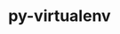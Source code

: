 ---
title: "py-virtualenv"
layout: cache
categories: [package, develop]
meta: {"versions": ["20.24.5"], "compilers": ["gcc@=11.1.0", "gcc@=11.4.0", "gcc@=9.4.0", "oneapi@=2023.2.0", "oneapi@=2024.0.0"], "oss": ["ubuntu20.04", "ubuntu22.04"], "platforms": ["linux"], "targets": ["aarch64", "neoverse_v1", "neoverse_v2", "ppc64le", "x86_64_v3"], "stacks": ["data-vis-sdk", "e4s", "e4s-aarch64", "e4s-neoverse-v2", "e4s-neoverse_v1", "e4s-oneapi", "e4s-power", "root"], "num_specs": 22, "num_specs_by_stack": {"root": 22, "e4s-neoverse_v1": 3, "e4s-power": 4, "data-vis-sdk": 1, "e4s": 5, "e4s-oneapi": 4, "e4s-aarch64": 2, "e4s-neoverse-v2": 3}}
spec_details: [{"hash": "z5mgqwbron575hog7raxbxuqtaktowrv", "compiler": "gcc@=11.4.0", "versions": ["20.24.5"], "os": "ubuntu20.04", "platform": "linux", "target": "neoverse_v1", "variants": ["build_system=python_pip"], "stacks": ["root", "e4s-neoverse_v1"], "size": "-", "tarball": "https://binaries.spack.io/develop/build_cache/linux-ubuntu20.04-neoverse_v1/gcc-11.4.0/py-virtualenv-20.24.5/linux-ubuntu20.04-neoverse_v1-gcc-11.4.0-py-virtualenv-20.24.5-z5mgqwbron575hog7raxbxuqtaktowrv.spack"}, {"hash": "ymbudetnub3qvze7sysxly5wihako4uv", "compiler": "gcc@=11.4.0", "versions": ["20.24.5"], "os": "ubuntu20.04", "platform": "linux", "target": "neoverse_v1", "variants": ["build_system=python_pip"], "stacks": ["root", "e4s-neoverse_v1"], "size": "-", "tarball": "https://binaries.spack.io/develop/build_cache/linux-ubuntu20.04-neoverse_v1/gcc-11.4.0/py-virtualenv-20.24.5/linux-ubuntu20.04-neoverse_v1-gcc-11.4.0-py-virtualenv-20.24.5-ymbudetnub3qvze7sysxly5wihako4uv.spack"}, {"hash": "xnxgtevehhek6kod3jnmrccj7iexpi62", "compiler": "gcc@=11.4.0", "versions": ["20.24.5"], "os": "ubuntu20.04", "platform": "linux", "target": "neoverse_v1", "variants": ["build_system=python_pip"], "stacks": ["root", "e4s-neoverse_v1"], "size": "-", "tarball": "https://binaries.spack.io/develop/build_cache/linux-ubuntu20.04-neoverse_v1/gcc-11.4.0/py-virtualenv-20.24.5/linux-ubuntu20.04-neoverse_v1-gcc-11.4.0-py-virtualenv-20.24.5-xnxgtevehhek6kod3jnmrccj7iexpi62.spack"}, {"hash": "ibbwevmfvxme57b52johxyrzzvd7ukc3", "compiler": "gcc@=9.4.0", "versions": ["20.24.5"], "os": "ubuntu20.04", "platform": "linux", "target": "ppc64le", "variants": ["build_system=python_pip"], "stacks": ["e4s-power", "root"], "size": "-", "tarball": "https://binaries.spack.io/develop/build_cache/linux-ubuntu20.04-ppc64le/gcc-9.4.0/py-virtualenv-20.24.5/linux-ubuntu20.04-ppc64le-gcc-9.4.0-py-virtualenv-20.24.5-ibbwevmfvxme57b52johxyrzzvd7ukc3.spack"}, {"hash": "ie7v4kg5zejlcq5hteattppke32c2uhn", "compiler": "gcc@=9.4.0", "versions": ["20.24.5"], "os": "ubuntu20.04", "platform": "linux", "target": "ppc64le", "variants": ["build_system=python_pip"], "stacks": ["e4s-power", "root"], "size": "-", "tarball": "https://binaries.spack.io/develop/build_cache/linux-ubuntu20.04-ppc64le/gcc-9.4.0/py-virtualenv-20.24.5/linux-ubuntu20.04-ppc64le-gcc-9.4.0-py-virtualenv-20.24.5-ie7v4kg5zejlcq5hteattppke32c2uhn.spack"}, {"hash": "bbt6oryibddp3blyswc6zrqgnoys7jba", "compiler": "gcc@=9.4.0", "versions": ["20.24.5"], "os": "ubuntu20.04", "platform": "linux", "target": "ppc64le", "variants": ["build_system=python_pip"], "stacks": ["e4s-power", "root"], "size": "-", "tarball": "https://binaries.spack.io/develop/build_cache/linux-ubuntu20.04-ppc64le/gcc-9.4.0/py-virtualenv-20.24.5/linux-ubuntu20.04-ppc64le-gcc-9.4.0-py-virtualenv-20.24.5-bbt6oryibddp3blyswc6zrqgnoys7jba.spack"}, {"hash": "ieq45xgociwry252vsr7qdbucgqf2q6e", "compiler": "gcc@=9.4.0", "versions": ["20.24.5"], "os": "ubuntu20.04", "platform": "linux", "target": "ppc64le", "variants": ["build_system=python_pip"], "stacks": ["e4s-power", "root"], "size": "-", "tarball": "https://binaries.spack.io/develop/build_cache/linux-ubuntu20.04-ppc64le/gcc-9.4.0/py-virtualenv-20.24.5/linux-ubuntu20.04-ppc64le-gcc-9.4.0-py-virtualenv-20.24.5-ieq45xgociwry252vsr7qdbucgqf2q6e.spack"}, {"hash": "4eoojfliqgrqs7pib5i6anustdcepgpp", "compiler": "gcc@=11.1.0", "versions": ["20.24.5"], "os": "ubuntu20.04", "platform": "linux", "target": "x86_64_v3", "variants": ["build_system=python_pip"], "stacks": ["data-vis-sdk", "root"], "size": "-", "tarball": "https://binaries.spack.io/develop/build_cache/linux-ubuntu20.04-x86_64_v3/gcc-11.1.0/py-virtualenv-20.24.5/linux-ubuntu20.04-x86_64_v3-gcc-11.1.0-py-virtualenv-20.24.5-4eoojfliqgrqs7pib5i6anustdcepgpp.spack"}, {"hash": "v2ikd4seevlu2orirk4i2nzynmxcqwiz", "compiler": "gcc@=11.4.0", "versions": ["20.24.5"], "os": "ubuntu20.04", "platform": "linux", "target": "x86_64_v3", "variants": ["build_system=python_pip"], "stacks": ["root", "e4s"], "size": "-", "tarball": "https://binaries.spack.io/develop/build_cache/linux-ubuntu20.04-x86_64_v3/gcc-11.4.0/py-virtualenv-20.24.5/linux-ubuntu20.04-x86_64_v3-gcc-11.4.0-py-virtualenv-20.24.5-v2ikd4seevlu2orirk4i2nzynmxcqwiz.spack"}, {"hash": "y26yk6ws5lpy5mjfe7xqkd5upgkclxla", "compiler": "gcc@=11.4.0", "versions": ["20.24.5"], "os": "ubuntu20.04", "platform": "linux", "target": "x86_64_v3", "variants": ["build_system=python_pip"], "stacks": ["root", "e4s"], "size": "-", "tarball": "https://binaries.spack.io/develop/build_cache/linux-ubuntu20.04-x86_64_v3/gcc-11.4.0/py-virtualenv-20.24.5/linux-ubuntu20.04-x86_64_v3-gcc-11.4.0-py-virtualenv-20.24.5-y26yk6ws5lpy5mjfe7xqkd5upgkclxla.spack"}, {"hash": "ygbmbuotrcmv2tlumbdfnd4wh7yjmgie", "compiler": "gcc@=11.4.0", "versions": ["20.24.5"], "os": "ubuntu20.04", "platform": "linux", "target": "x86_64_v3", "variants": ["build_system=python_pip"], "stacks": ["root", "e4s"], "size": "-", "tarball": "https://binaries.spack.io/develop/build_cache/linux-ubuntu20.04-x86_64_v3/gcc-11.4.0/py-virtualenv-20.24.5/linux-ubuntu20.04-x86_64_v3-gcc-11.4.0-py-virtualenv-20.24.5-ygbmbuotrcmv2tlumbdfnd4wh7yjmgie.spack"}, {"hash": "yatxngjoghcuk3eeem5bc2sfhr2jv3jn", "compiler": "gcc@=11.4.0", "versions": ["20.24.5"], "os": "ubuntu20.04", "platform": "linux", "target": "x86_64_v3", "variants": ["build_system=python_pip"], "stacks": ["root", "e4s"], "size": "-", "tarball": "https://binaries.spack.io/develop/build_cache/linux-ubuntu20.04-x86_64_v3/gcc-11.4.0/py-virtualenv-20.24.5/linux-ubuntu20.04-x86_64_v3-gcc-11.4.0-py-virtualenv-20.24.5-yatxngjoghcuk3eeem5bc2sfhr2jv3jn.spack"}, {"hash": "2cdbffbxjuviulrokx7kgnk4e7ghk6il", "compiler": "gcc@=11.4.0", "versions": ["20.24.5"], "os": "ubuntu20.04", "platform": "linux", "target": "x86_64_v3", "variants": ["build_system=python_pip"], "stacks": ["root", "e4s"], "size": "-", "tarball": "https://binaries.spack.io/develop/build_cache/linux-ubuntu20.04-x86_64_v3/gcc-11.4.0/py-virtualenv-20.24.5/linux-ubuntu20.04-x86_64_v3-gcc-11.4.0-py-virtualenv-20.24.5-2cdbffbxjuviulrokx7kgnk4e7ghk6il.spack"}, {"hash": "mt5fum6jqcobumc4m3is2hsbq2osne25", "compiler": "oneapi@=2023.2.0", "versions": ["20.24.5"], "os": "ubuntu20.04", "platform": "linux", "target": "x86_64_v3", "variants": ["build_system=python_pip"], "stacks": ["e4s-oneapi", "root"], "size": "-", "tarball": "https://binaries.spack.io/develop/build_cache/linux-ubuntu20.04-x86_64_v3/oneapi-2023.2.0/py-virtualenv-20.24.5/linux-ubuntu20.04-x86_64_v3-oneapi-2023.2.0-py-virtualenv-20.24.5-mt5fum6jqcobumc4m3is2hsbq2osne25.spack"}, {"hash": "dtwl3wpjruvhfc2vcjsfubaasb3dpe2k", "compiler": "oneapi@=2023.2.0", "versions": ["20.24.5"], "os": "ubuntu20.04", "platform": "linux", "target": "x86_64_v3", "variants": ["build_system=python_pip"], "stacks": ["e4s-oneapi", "root"], "size": "-", "tarball": "https://binaries.spack.io/develop/build_cache/linux-ubuntu20.04-x86_64_v3/oneapi-2023.2.0/py-virtualenv-20.24.5/linux-ubuntu20.04-x86_64_v3-oneapi-2023.2.0-py-virtualenv-20.24.5-dtwl3wpjruvhfc2vcjsfubaasb3dpe2k.spack"}, {"hash": "opbe74obuatleus4lux3nth7qkwrukfq", "compiler": "gcc@=11.4.0", "versions": ["20.24.5"], "os": "ubuntu22.04", "platform": "linux", "target": "aarch64", "variants": ["build_system=python_pip"], "stacks": ["e4s-aarch64", "root"], "size": "-", "tarball": "https://binaries.spack.io/develop/build_cache/linux-ubuntu22.04-aarch64/gcc-11.4.0/py-virtualenv-20.24.5/linux-ubuntu22.04-aarch64-gcc-11.4.0-py-virtualenv-20.24.5-opbe74obuatleus4lux3nth7qkwrukfq.spack"}, {"hash": "tmnyfyc5jiujgqilrp7gr4fiforbbnxh", "compiler": "gcc@=11.4.0", "versions": ["20.24.5"], "os": "ubuntu22.04", "platform": "linux", "target": "aarch64", "variants": ["build_system=python_pip"], "stacks": ["e4s-aarch64", "root"], "size": "-", "tarball": "https://binaries.spack.io/develop/build_cache/linux-ubuntu22.04-aarch64/gcc-11.4.0/py-virtualenv-20.24.5/linux-ubuntu22.04-aarch64-gcc-11.4.0-py-virtualenv-20.24.5-tmnyfyc5jiujgqilrp7gr4fiforbbnxh.spack"}, {"hash": "lqvah72d53m5nllyuo2lhgantzrdehmb", "compiler": "gcc@=11.4.0", "versions": ["20.24.5"], "os": "ubuntu22.04", "platform": "linux", "target": "neoverse_v2", "variants": ["build_system=python_pip"], "stacks": ["root", "e4s-neoverse-v2"], "size": "-", "tarball": "https://binaries.spack.io/develop/build_cache/linux-ubuntu22.04-neoverse_v2/gcc-11.4.0/py-virtualenv-20.24.5/linux-ubuntu22.04-neoverse_v2-gcc-11.4.0-py-virtualenv-20.24.5-lqvah72d53m5nllyuo2lhgantzrdehmb.spack"}, {"hash": "7ui6izjadldzaolrl672qqjkvufiknui", "compiler": "gcc@=11.4.0", "versions": ["20.24.5"], "os": "ubuntu22.04", "platform": "linux", "target": "neoverse_v2", "variants": ["build_system=python_pip"], "stacks": ["root", "e4s-neoverse-v2"], "size": "-", "tarball": "https://binaries.spack.io/develop/build_cache/linux-ubuntu22.04-neoverse_v2/gcc-11.4.0/py-virtualenv-20.24.5/linux-ubuntu22.04-neoverse_v2-gcc-11.4.0-py-virtualenv-20.24.5-7ui6izjadldzaolrl672qqjkvufiknui.spack"}, {"hash": "aafsogwl3eqtayr2q4hqwg2dsmclacq6", "compiler": "gcc@=11.4.0", "versions": ["20.24.5"], "os": "ubuntu22.04", "platform": "linux", "target": "neoverse_v2", "variants": ["build_system=python_pip"], "stacks": ["root", "e4s-neoverse-v2"], "size": "-", "tarball": "https://binaries.spack.io/develop/build_cache/linux-ubuntu22.04-neoverse_v2/gcc-11.4.0/py-virtualenv-20.24.5/linux-ubuntu22.04-neoverse_v2-gcc-11.4.0-py-virtualenv-20.24.5-aafsogwl3eqtayr2q4hqwg2dsmclacq6.spack"}, {"hash": "qpagp746oau3h553iiev5z2kgyxwwtdp", "compiler": "oneapi@=2024.0.0", "versions": ["20.24.5"], "os": "ubuntu22.04", "platform": "linux", "target": "x86_64_v3", "variants": ["build_system=python_pip"], "stacks": ["e4s-oneapi", "root"], "size": "-", "tarball": "https://binaries.spack.io/develop/build_cache/linux-ubuntu22.04-x86_64_v3/oneapi-2024.0.0/py-virtualenv-20.24.5/linux-ubuntu22.04-x86_64_v3-oneapi-2024.0.0-py-virtualenv-20.24.5-qpagp746oau3h553iiev5z2kgyxwwtdp.spack"}, {"hash": "ac2nnqw3el6mnghn2wzkqovbl47vq3hj", "compiler": "oneapi@=2024.0.0", "versions": ["20.24.5"], "os": "ubuntu22.04", "platform": "linux", "target": "x86_64_v3", "variants": ["build_system=python_pip"], "stacks": ["e4s-oneapi", "root"], "size": "-", "tarball": "https://binaries.spack.io/develop/build_cache/linux-ubuntu22.04-x86_64_v3/oneapi-2024.0.0/py-virtualenv-20.24.5/linux-ubuntu22.04-x86_64_v3-oneapi-2024.0.0-py-virtualenv-20.24.5-ac2nnqw3el6mnghn2wzkqovbl47vq3hj.spack"}]
---